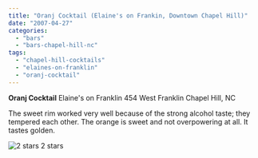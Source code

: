 ```yaml
---
title: "Oranj Cocktail (Elaine's on Frankin, Downtown Chapel Hill)"
date: "2007-04-27"
categories:
  - "bars"
  - "bars-chapel-hill-nc"
tags:
  - "chapel-hill-cocktails"
  - "elaines-on-franklin"
  - "oranj-cocktail"
---
```


**Oranj Cocktail** Elaine's on Franklin 454 West Franklin Chapel Hill, NC

The sweet rim worked very well because of the strong alcohol taste; they tempered each other. The orange is sweet and not overpowering at all. It tastes golden.




<div class="caption">

![2 stars](http://s3.amazonaws.com/thegourmez-wpmedia/2009/02/rating_chicken11.gif "rating_chicken11") 2 stars</div>

